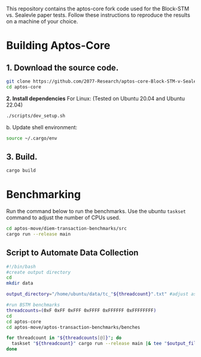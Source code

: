 This repository contains the aptos-core fork code used for the Block-STM vs. Sealevle paper tests. Follow these instructions to reproduce the results on a machine of your choice.

# Building Aptos-Core

## **1. Download the source code.**
```bash
git clone https://github.com/2077-Research/aptos-core-Block-STM-v-Sealevel-.git
cd aptos-core
```

**2. Install dependencies**
For Linux: (Tested on Ubuntu 20.04 and Ubuntu 22.04)
```bash
./scripts/dev_setup.sh
```
b. Update shell environment:
```bash
source ~/.cargo/env
```

## **3. Build.**
```bash
cargo build
```

# Benchmarking
Run the command below to run the benchmarks. Use the ubuntu ```taskset``` command to adjust the number of CPUs used.
```bash
cd aptos-move/diem-transaction-benchmarks/src
cargo run --release main
```

## Script to Automate Data Collection
```bash
#!/bin/bash
#create output directory
cd
mkdir data

output_directory="/home/ubuntu/data/tc_"${threadcount}".txt" #adjust as necessary.

#run BSTM benchmarks
threadcounts=(0xF 0xFF 0xFFF 0xFFFF 0xFFFFFF 0xFFFFFFFF)
cd
cd aptos-core
cd aptos-move/aptos-transaction-benchmarks/benches

for threadcount in "${threadcounts[@]}"; do
  taskset "${threadcount}" cargo run --release main |& tee "$output_file_path"
done
```
